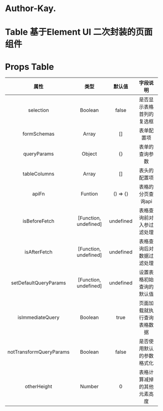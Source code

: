 # Author-Kay.
# Table 基于Element UI 二次封装的页面组件

# Props Table

|  属性  |   类型  | 默认值 |  字段说明 |
| :----: | :----: | :----: |  :----:  |
| selection | Boolean | false | 是否显示表格首列的复选框 |
| formSchemas | Array | [] | 表单配置项 |
| queryParams | Object | {} | 表单的查询参数 |
| tableColumns | Array | [] | 表头的配置项 |
| apiFn        | Funtion | () => {} | 表格的分页查询api |
| isBeforeFetch | [Function, undefined] | undefined | 表格查询前对入参过滤处理 |
| isAfterFetch | [Function, undefined] | undefined | 表格查询后对数据过滤处理 |
| setDefaultQueryParams | [Function, undefined] | undefined | 设置表格初始查询的默认值 |
| isImmediateQuery | Boolean | true | 页面加载就执行查询表格数据 |
| notTransformQueryParams | Boolean | false | 是否使用默认的参数格式化 |
| otherHeight | Number | 0 | 表格计算减掉的其他元素高度 |
